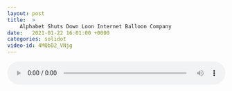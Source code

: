 ```yaml
---
layout: post
title:  >
    Alphabet Shuts Down Loon Internet Balloon Company
date:   2021-01-22 16:01:00 +0000
categories: solidot
video-id: 4MQbD2_VNjg
---
```


<audio src="/assets/7686934e19ec9116212c71c5c1e2f22d.mp3" style="width: 100%;" controls></audio>

